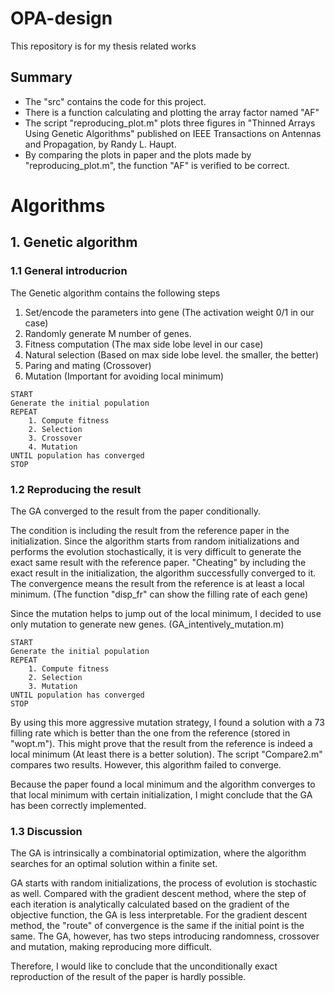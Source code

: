 # OPA-design
 This repository is for my thesis related works

## Summary
* The "src" contains the code for this project. 
* There is a function calculating and plotting the array factor named "AF"
* The script "reproducing_plot.m" plots three figures in "Thinned Arrays Using Genetic Algorithms" published on IEEE Transactions on Antennas and Propagation, by Randy L. Haupt. 
* By comparing the plots in paper and the plots made by "reproducing_plot.m", the function "AF" is verified to be correct. 

# Algorithms
## 1. Genetic algorithm

### 1.1 General introducrion

The Genetic algorithm contains the following steps
1. Set/encode the parameters into gene (The activation weight 0/1 in our case)
2. Randomly generate M number of genes.
3. Fitness computation (The max side lobe level in our case)
4. Natural selection (Based on max side lobe level. the smaller, the better)
5. Paring and mating (Crossover)
6. Mutation (Important for avoiding local minimum)
```
START
Generate the initial population
REPEAT
    1. Compute fitness
    2. Selection
    3. Crossover
    4. Mutation 
UNTIL population has converged
STOP
```
### 1.2 Reproducing the result

The GA converged to the result from the paper conditionally. 

The condition is including the result from the reference paper in the initialization. Since the algorithm starts from random initializations and performs the evolution stochastically, it is very difficult to generate the exact same result with the reference paper. "Cheating" by including the exact result in the initialization, the algorithm successfully converged to it. The convergence means the result from the reference is at least a local minimum. 
(The function "disp_fr" can show the filling rate of each gene)

Since the mutation helps to jump out of the local minimum, I decided to use only mutation to generate new genes. (GA_intentively_mutation.m)

```
START
Generate the initial population
REPEAT
    1. Compute fitness
    2. Selection
    3. Mutation
UNTIL population has converged
STOP
```

By using this more aggressive mutation strategy, I found a solution with a 73 filling rate which is better than the one from the reference (stored in "wopt.m"). This might prove that the result from the reference is indeed a local minimum (At least there is a better solution). The script "Compare2.m" compares two results. 
However, this algorithm failed to converge. 

Because the paper found a local minimum and the algorithm converges to that local minimum with certain initialization, I might conclude that the GA has been correctly implemented. 
### 1.3 Discussion

The GA is intrinsically a combinatorial optimization, where the algorithm searches for an optimal solution within a finite set. 

GA starts with random initializations, the process of evolution is stochastic as well. Compared with the gradient descent method, where the step of each iteration is analytically calculated based on the gradient of the objective function, the GA is less interpretable. For the gradient descent method, the "route" of convergence is the same if the initial point is the same. The GA, however, has two steps introducing randomness, crossover and mutation, making reproducing more difficult. 

Therefore, I would like to conclude that the unconditionally exact reproduction of the result of the paper is hardly possible. 